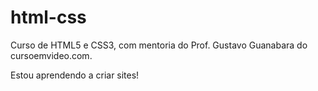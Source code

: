 # html-css
 Curso de HTML5 e CSS3, com mentoria do Prof. Gustavo Guanabara do cursoemvideo.com.

 Estou aprendendo a criar sites!


